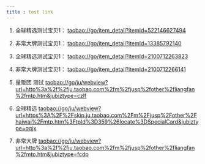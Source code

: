 ```yaml
---
title : test link
---
```


1.    全球精选测试宝贝1：
    [taobao://go/item_detail?itemId=522146627494](taobao://go/item_detail?itemId=522146627494)

2.    非常大牌测试宝贝1：
   [taobao://go/item_detail?itemId=13385792140](taobao://go/item_detail?itemId=13385792140)

   
3.    全球精选测试宝贝1：
    [taobao://go/item_detail?itemId=2100712263823](taobao://go/item_detail?itemId=2100712263823)

2.    非常大牌测试宝贝1：
   [taobao://go/item_detail?itemId=2100712266141](taobao://go/item_detail?itemId=2100712266141)
   
4. 量贩团 测试
[taobao://go/ju/webview?url=http%3a%2f%2fju.taobao.com%2fm%2fjusp%2fother%2fliangfan%2fmtp.htm&jubiztype=czlf](taobao://go/ju/webview?url=http%3a%2f%2fju.taobao.com%2fm%2fjusp%2fother%2fliangfan%2fmtp.htm&jubiztype=czlf)

5. 全球精选 
[taobao://go/ju/webview?url=https%3A%2F%2Fskip.ju.taobao.com%2Fm%2Fjusp%2Fother%2Fhaiwai%2Fmtp.htm%3FtpId%3D359%26locate%3DSpecialCard&jubiztype=qqjx](taobao://go/ju/webview?url=https%3A%2F%2Fskip.ju.taobao.com%2Fm%2Fjusp%2Fother%2Fhaiwai%2Fmtp.htm%3FtpId%3D359%26locate%3DSpecialCard&jubiztype=qqjx)

6. 非常大牌
[taobao://go/ju/webview?url=http%3a%2f%2fju.taobao.com%2fm%2fjusp%2fother%2fliangfan%2fmtp.htm&jubiztype=fcdp](taobao://go/ju/webview?url=http%3a%2f%2fju.taobao.com%2fm%2fjusp%2fother%2fliangfan%2fmtp.htm&jubiztype=fcdp)

